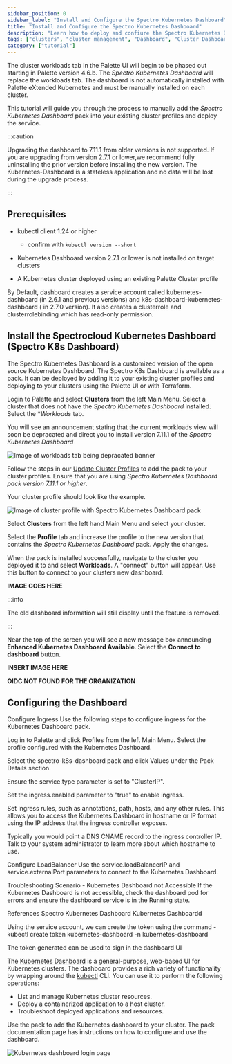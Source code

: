 ```yaml
---
sidebar_position: 0
sidebar_label: "Install and Configure the Spectro Kubernetes Dashboard"
title: "Install and Configure the Spectro Kubernetes Dashboard"
description: "Learn how to deploy and confiure the Spectro Kubernetes Dashboard in your clusters."
tags: ["clusters", "cluster management", "Dashboard", "Cluster Dashboard"]
category: ["tutorial"]
---
```


The cluster workloads tab in the Palette UI will begin to be phased out starting in Palette version 4.6.b. The _Spectro
Kubernetes Dashboard_ will replace the workloads tab. The dashboard is not automatically installed with Palette eXtended
Kubernetes and must be manually installed on each cluster.

This tutorial will guide you through the process to manually add the _Spectro Kubernetes Dashboard_ pack into your
existing cluster profiles and deploy the service.

:::caution

Upgrading the dashboard to 7.11.1 from older versions is not supported. If you are upgrading from version 2.7.1 or
lower,we recommend fully uninstalling the prior version before installing the new version. The Kubernetes-Dashboard is a
stateless application and no data will be lost during the upgrade process.

:::

## Prerequisites

- kubectl client 1.24 or higher

  - confirm with `kubectl version --short`

- Kubernetes Dashboard version 2.7.1 or lower is not installed on target clusters

- A Kubernetes cluster deployed using an existing Palette Cluster profile

By Default, dashboard creates a service account called kubernetes-dashboard (in 2.6.1 and previous versions) and
k8s-dashboard-kubernetes-dashboard ( in 2.7.0 version). It also creates a clusterrole and clusterrolebinding which has
read-only permission.

## Install the Spectrocloud Kubernetes Dashboard (Spectro K8s Dashboard)

The Spectro Kubernetes Dashboard is a customized version of the open source Kubernetes Dashboard. The Spectro K8s
Dashboard is available as a pack. It can be deployed by adding it to your existing cluster profiles and deploying to
your clusters using the Palette UI or with Terraform.

Login to Palette and select **Clusters** from the left Main Menu. Select a cluster that does not have the _Spectro
Kubernetes Dashboard_ installed. Select the \*_Workloads_ tab.

You will see an announcement stating that the current workloads view will soon be depracated and direct you to install
version 7.11.1 of the _Spectro Kubernetes Dashboard_

![Image of workloads tab being depracated banner](/tutorials/cluster-dashboard-upgrade/clusters_cluster-management_cluster-dashboard-upgrade_update-available.webp)

Follow the steps in our [Update Cluster Profiles](./update-k8s-cluster.md) to add the pack to your cluster profiles.
Ensure that you are using _Spectro Kubernetes Dashboard pack version 7.11.1 or higher_.

Your cluster profile should look like the example.

![Image of cluster profile with Spectro Kubernetes Dashboard pack](/tutorials/cluster-dashboard-upgrade/clusters_cluster-management_cluster-dashboard_cluster-profile-example.webp)

Select **Clusters** from the left hand Main Menu and select your cluster.

Select the **Profile** tab and increase the profile to the new version that contains the _Spectro Kubernetes Dashboard_
pack. Apply the changes.

When the pack is installed successfully, navigate to the cluster you deployed it to and select **Workloads**. A
"connect" button will appear. Use this button to connect to your clusters new dashboard.

**IMAGE GOES HERE**

:::info

The old dashboard information will still display until the feature is removed.

:::

Near the top of the screen you will see a new message box announcing **Enhanced Kubernetes Dashboard Available**. Select
the **Connect to dashboard** button.

**INSERT IMAGE HERE**

**OIDC NOT FOUND FOR THE ORGANIZATION**

## Configuring the Dashboard

Configure Ingress Use the following steps to configure ingress for the Kubernetes Dashboard pack.

Log in to Palette and click Profiles from the left Main Menu. Select the profile configured with the Kubernetes
Dashboard.

Select the spectro-k8s-dashboard pack and click Values under the Pack Details section.

Ensure the service.type parameter is set to "ClusterIP".

Set the ingress.enabled parameter to "true" to enable ingress.

Set ingress rules, such as annotations, path, hosts, and any other rules. This allows you to access the Kubernetes
Dashboard in hostname or IP format using the IP address that the ingress controller exposes.

Typically you would point a DNS CNAME record to the ingress controller IP. Talk to your system administrator to learn
more about which hostname to use.

Configure LoadBalancer Use the service.loadBalancerIP and service.externalPort parameters to connect to the Kubernetes
Dashboard.

Troubleshooting Scenario - Kubernetes Dashboard not Accessible If the Kubernetes Dashboard is not accessible, check the
dashboard pod for errors and ensure the dashboard service is in the Running state.

References Spectro Kubernetes Dashboard Kubernetes Dashboardd

Using the service account, we can create the token using the command - kubectl create token kubernetes-dashboard -n
kubernetes-dashboard

The token generated can be used to sign in the dashboard UI

The [Kubernetes Dashboard](https://github.com/kubernetes/dashboard) is a general-purpose, web-based UI for Kubernetes
clusters. The dashboard provides a rich variety of functionality by wrapping around the
[kubectl](https://kubernetes.io/docs/tasks/tools/) CLI. You can use it to perform the following operations:

- List and manage Kubernetes cluster resources.
- Deploy a containerized application to a host cluster.
- Troubleshoot deployed applications and resources.

<!-- prettier-ignore -->
Use the <VersionedLink text="Spectro Kubernetes Dashboard" url="/integrations/packs/?pack=spectro-k8s-dashboard" /> pack to add the Kubernetes dashboard
to your cluster. The pack documentation page has instructions on how to configure and use the dashboard.

![Kubernetes dashboard login page](/integrations_spectro-k8s-dashboard_dashboard-page.webp)
